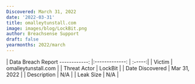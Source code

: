 ```yaml
---
Discovered: March 31, 2022
date: '2022-03-31'
title: omalleytunstall.com
image: images/blog/LockBit.png
author: Breachsense Support
draft: false
yearmonths: 2022/march
---
```



| Data Breach Report
------------:   |:-------------:    | :-----:|
| Victim    | omalleytunstall.com      | 
| Threat Actor    | LockBit      | 
| Date Discovered    | Mar 31, 2022      | 
| Description    | N/A      | 
| Leak Size    | N/A      | 

